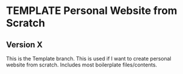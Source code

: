 # TEMPLATE Personal Website from Scratch

## Version X

This is the Template branch. This is used if I want to create personal website from scratch. Includes most boilerplate files/contents.